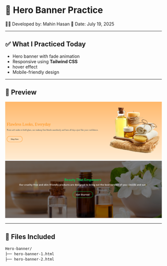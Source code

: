 # 🚀 Hero Banner Practice

👨‍💻 Developed by: Mahin Hasan
📅 Date: July 19, 2025

---

## ✅ What I Practiced Today

- Hero banner with fade animation
- Responsive using **Tailwind CSS**
- hover effect
- Mobile-friendly design

---

## 📸 Preview

![Hero-Banner-1 Preview](Screenshots/hero-1.png)
![Header-2 Preview](Screenshots/hero-2.png)

---

## 📂 Files Included

```bash
Hero-banner/
├── hero-banner-1.html
├── hero-banner-2.html
```
